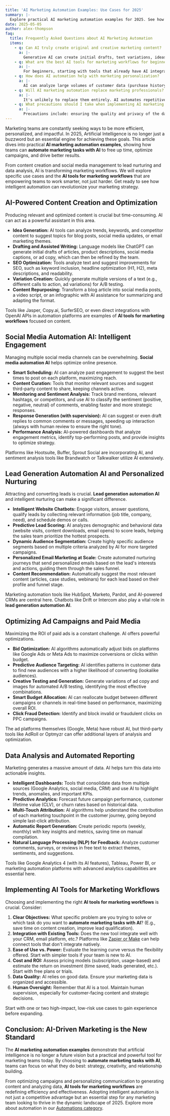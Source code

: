 ```yaml
---
title: 'AI Marketing Automation Examples: Use Cases for 2025'
summary: |-
  Explore practical AI marketing automation examples for 2025. See how to automate marketing tasks, from content creation to campaign optimization.
date: 2025-05-05
author: alex-thompson
faq:
  title: Frequently Asked Questions about AI Marketing Automation
  items:
    - q: Can AI truly create original and creative marketing content?
      a: |-
        Generative AI can create initial drafts, text variations, ideas, and even images, but it usually still requires human supervision and editing to ensure originality, brand voice, and final quality. It excels at overcoming creative blocks, generating volume, and optimizing, but the final strategic creativity often remains human.
    - q: What are the best AI tools for marketing workflows for beginners?
      a: |-
        For beginners, starting with tools that already have AI integrated is a good option (e.g., Mailchimp for email, HubSpot for CRM/Marketing, Canva for AI-powered design). No-code platforms like [Zapier](https://zapier.com) or [Make](https://make.com) are also great for connecting existing tools and adding AI functionalities (like ChatGPT calls) without programming.
    - q: How does AI automation help with marketing personalization?
      a: |-
        AI can analyze large volumes of customer data (purchase history, website behavior, demographics) to segment audiences much more granularly. This allows creating personalized messages, offers, and experiences at scale, increasing the relevance and effectiveness of campaigns.
    - q: Will AI marketing automation replace marketing professionals?
      a: |-
        It's unlikely to replace them entirely. AI automates repetitive and analytical tasks, freeing up marketing professionals to focus on strategy, creativity, complex data interpretation, and relationship building. The role of the marketer evolves to manage and collaborate with AI tools.
    - q: What precautions should I take when implementing AI marketing automation?
      a: |-
        Precautions include: ensuring the quality and privacy of the data used, avoiding the creation of impersonal or overly automated experiences, monitoring automation performance and making adjustments, maintaining human oversight (especially for content and direct customer interactions), and being aware of potential biases in AI algorithms.
---
```

Marketing teams are constantly seeking ways to be more efficient, personalized, and impactful. In 2025, Artificial Intelligence is no longer just a buzzword but an essential engine for achieving these goals. This article dives into practical **AI marketing automation examples**, showing how teams can **automate marketing tasks with AI** to free up time, optimize campaigns, and drive better results.

From content creation and social media management to lead nurturing and data analysis, AI is transforming marketing workflows. We will explore specific use cases and the **AI tools for marketing workflows** that are empowering teams to work smarter, not just harder. Get ready to see how intelligent automation can revolutionize your marketing strategy.

## AI-Powered Content Creation and Optimization

Producing relevant and optimized content is crucial but time-consuming. AI can act as a powerful assistant in this area.

*   **Idea Generation:** AI tools can analyze trends, keywords, and competitor content to suggest topics for blog posts, social media updates, or email marketing themes.
*   **Drafting and Assisted Writing:** Language models like ChatGPT can generate initial drafts of articles, product descriptions, social media captions, or ad copy, which can then be refined by the team.
*   **SEO Optimization:** Tools analyze text and suggest improvements for SEO, such as keyword inclusion, headline optimization (H1, H2), meta descriptions, and readability.
*   **Variation Creation:** Quickly generate multiple versions of a text (e.g., different calls to action, ad variations) for A/B testing.
*   **Content Repurposing:** Transform a blog article into social media posts, a video script, or an infographic with AI assistance for summarizing and adapting the format.

Tools like Jasper, Copy.ai, SurferSEO, or even direct integrations with OpenAI APIs in automation platforms are examples of **AI tools for marketing workflows** focused on content.

## Social Media Automation AI: Intelligent Engagement

Managing multiple social media channels can be overwhelming. **Social media automation AI** helps optimize online presence.

*   **Smart Scheduling:** AI can analyze past engagement to suggest the best times to post on each platform, maximizing reach.
*   **Content Curation:** Tools that monitor relevant sources and suggest third-party content to share, keeping channels active.
*   **Monitoring and Sentiment Analysis:** Track brand mentions, relevant hashtags, or competitors, and use AI to classify the sentiment (positive, negative, neutral) of comments, enabling faster and more strategic responses.
*   **Response Generation (with supervision):** AI can suggest or even draft replies to common comments or messages, speeding up interaction (always with human review to ensure the right tone).
*   **Performance Analysis:** AI-powered dashboards that analyze engagement metrics, identify top-performing posts, and provide insights to optimize strategy.

Platforms like Hootsuite, Buffer, Sprout Social are incorporating AI, and sentiment analysis tools like Brandwatch or Talkwalker utilize AI extensively.

## Lead Generation Automation AI and Personalized Nurturing

Attracting and converting leads is crucial. **Lead generation automation AI** and intelligent nurturing can make a significant difference.

*   **Intelligent Website Chatbots:** Engage visitors, answer questions, qualify leads by collecting relevant information (job title, company, need), and schedule demos or calls.
*   **Predictive Lead Scoring:** AI analyzes demographic and behavioral data (website visits, content downloads, email opens) to score leads, helping the sales team prioritize the hottest prospects.
*   **Dynamic Audience Segmentation:** Create highly specific audience segments based on multiple criteria analyzed by AI for more targeted campaigns.
*   **Personalized Email Marketing at Scale:** Create automated nurturing journeys that send personalized emails based on the lead's interests and actions, guiding them through the sales funnel.
*   **Content Recommendation:** Automatically suggest the most relevant content (articles, case studies, webinars) for each lead based on their profile and funnel stage.

Marketing automation tools like HubSpot, Marketo, Pardot, and AI-powered CRMs are central here. Chatbots like Drift or Intercom also play a vital role in **lead generation automation AI**.

## Optimizing Ad Campaigns and Paid Media

Maximizing the ROI of paid ads is a constant challenge. AI offers powerful optimizations.

*   **Bid Optimization:** AI algorithms automatically adjust bids on platforms like Google Ads or Meta Ads to maximize conversions or clicks within budget.
*   **Predictive Audience Targeting:** AI identifies patterns in customer data to find new audiences with a higher likelihood of converting (lookalike audiences).
*   **Creative Testing and Generation:** Generate variations of ad copy and images for automated A/B testing, identifying the most effective combinations.
*   **Smart Budget Allocation:** AI can reallocate budget between different campaigns or channels in real-time based on performance, maximizing overall ROI.
*   **Click Fraud Detection:** Identify and block invalid or fraudulent clicks on PPC campaigns.

The ad platforms themselves (Google, Meta) have robust AI, but third-party tools like AdRoll or Optmyzr can offer additional layers of analysis and optimization.

## Data Analysis and Automated Reporting

Marketing generates a massive amount of data. AI helps turn this data into actionable insights.

*   **Intelligent Dashboards:** Tools that consolidate data from multiple sources (Google Analytics, social media, CRM) and use AI to highlight trends, anomalies, and important KPIs.
*   **Predictive Analytics:** Forecast future campaign performance, customer lifetime value (CLV), or churn rates based on historical data.
*   **Multi-Touch Attribution:** AI algorithms help understand the contribution of each marketing touchpoint in the customer journey, going beyond simple last-click attribution.
*   **Automatic Report Generation:** Create periodic reports (weekly, monthly) with key insights and metrics, saving time on manual compilation.
*   **Natural Language Processing (NLP) for Feedback:** Analyze customer comments, surveys, or reviews in free text to extract themes, sentiments, and suggestions.

Tools like Google Analytics 4 (with its AI features), Tableau, Power BI, or marketing automation platforms with advanced analytics capabilities are essential here.

## Implementing AI Tools for Marketing Workflows

Choosing and implementing the right **AI tools for marketing workflows** is crucial. Consider:

1.  **Clear Objectives:** What specific problem are you trying to solve or which task do you want to **automate marketing tasks with AI**? (E.g., save time on content creation, improve lead qualification).
2.  **Integration with Existing Tools:** Does the new tool integrate well with your CRM, email platform, etc.? Platforms like [Zapier or Make](ai-automation-approaches_en/) can help connect tools that don't integrate natively.
3.  **Ease of Use vs. Power:** Evaluate the learning curve versus the flexibility offered. Start with simpler tools if your team is new to AI.
4.  **Cost and ROI:** Assess pricing models (subscription, usage-based) and estimate the return on investment (time saved, leads generated, etc.). Start with free plans or trials.
5.  **Data Quality:** AI relies on good data. Ensure your marketing data is organized and accessible.
6.  **Human Oversight:** Remember that AI is a tool. Maintain human supervision, especially for customer-facing content and strategic decisions.

Start with one or two high-impact, low-risk use cases to gain experience before expanding.

## Conclusion: AI-Driven Marketing is the New Standard

The **AI marketing automation examples** demonstrate that artificial intelligence is no longer a future vision but a practical and powerful tool for marketing teams today. By choosing to **automate marketing tasks with AI**, teams can focus on what they do best: strategy, creativity, and relationship building.

From optimizing campaigns and personalizing communication to generating content and analyzing data, **AI tools for marketing workflows** are redefining efficiency and effectiveness. Adopting intelligent automation is not just a competitive advantage but an essential step for any marketing team looking to thrive in the dynamic landscape of 2025. Explore more about automation in our [Automations category](/automations/).